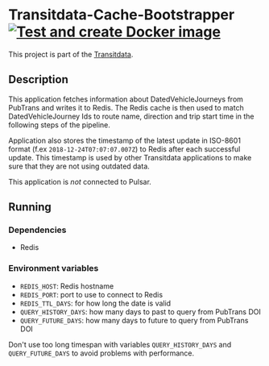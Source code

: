 # Transitdata-Cache-Bootstrapper [![Test and create Docker image](https://github.com/HSLdevcom/transitdata-cache-bootstrapper/actions/workflows/test-and-build.yml/badge.svg)](https://github.com/HSLdevcom/transitdata-cache-bootstrapper/actions/workflows/test-and-build.yml)

This project is part of the [Transitdata](https://github.com/HSLdevcom/transitdata).

## Description

This application fetches information about DatedVehicleJourneys from PubTrans and writes it to Redis.
The Redis cache is then used to match DatedVehicleJourney Ids to route name, direction and trip start time
in the following steps of the pipeline.

Application also stores the timestamp of the latest update in ISO-8601 format (f.ex `2018-12-24T07:07:07.007Z`) 
to Redis after each successful update. This timestamp is used by other Transitdata applications to make sure that they are not using outdated data.

This application is *not* connected to Pulsar.

## Running

### Dependencies

* Redis

### Environment variables

* `REDIS_HOST`: Redis hostname
* `REDIS_PORT`: port to use to connect to Redis
* `REDIS_TTL_DAYS`: for how long the date is valid
* `QUERY_HISTORY_DAYS`: how many days to past to query from PubTrans DOI
* `QUERY_FUTURE_DAYS`: how many days to future to query from PubTrans DOI

Don't use too long timespan with variables `QUERY_HISTORY_DAYS` and `QUERY_FUTURE_DAYS` to avoid problems with performance.

